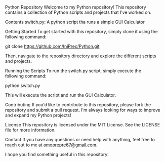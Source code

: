 Python Repository
Welcome to my Python repository! This repository contains a collection of Python scripts and projects that I've worked on.

Contents
switch.py: A python script tha runs a simple GUI Calculator

Getting Started
To get started with this repository, simply clone it using the following command:

git clone https://github.com/IniPrec/Python.git

Then, navigate to the repository directory and explore the different scripts and projects.

Running the Scripts
To run the switch.py script, simply execute the following command:

python switch.py

This will execute the script and run the GUI Calculator.

Contributing
If you'd like to contribute to this repository, please fork the repository and submit a pull request. I'm always looking for ways to improve and expand my Python projects!

License
This repository is licensed under the MIT License. See the LICENSE file for more information.

Contact
If you have any questions or need help with anything, feel free to reach out to me at omoprepre67@gmail.com.

I hope you find something useful in this repository!
